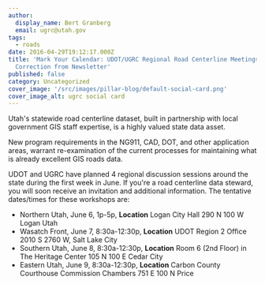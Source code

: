 ```yaml
---
author:
  display_name: Bert Granberg
  email: ugrc@utah.gov
tags:
  - roads
date: 2016-04-29T19:12:17.000Z
title: 'Mark Your Calendar: UDOT/UGRC Regional Road Centerline Meetings -
  Correction from Newsletter'
published: false
category: Uncategorized
cover_image: '/src/images/pillar-blog/default-social-card.png'
cover_image_alt: ugrc social card
---
```


Utah's statewide road centerline dataset, built in partnership with local government GIS staff expertise, is a highly valued state data asset.

New program requirements in the NG911, CAD, DOT, and other application areas, warrant re-examination of the current processes for maintaining what is already excellent GIS roads data.

UDOT and UGRC have planned 4 regional discussion sessions around the state during the first week in June. If you're a road centerline data steward, you will soon receive an invitation and additional information. The tentative dates/times for these workshops are:

- Northern Utah, June 6, 1p-5p, **Location** Logan City Hall 290 N 100 W Logan Utah
- Wasatch Front, June 7, 8:30a-12:30p, **Location** UDOT Region 2 Office 2010 S 2760 W, Salt Lake City
- Southern Utah, June 8, 8:30a-12:30p, **Location** Room 6 (2nd Floor) in The Heritage Center 105 N 100 E Cedar City
- Eastern Utah, June 9, 8:30a-12:30p, **Location** Carbon County Courthouse Commission Chambers 751 E 100 N Price
